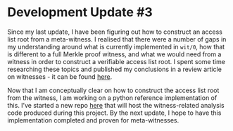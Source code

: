 # Development Update #3

Since my last update, I have been figuring out how to construct an access list root from a meta-witness. I realised that there were a number of gaps in my understanding around what is currently implemented in `wit/0`, how that is different to a full Merkle proof witness, and what we would need from a witness in order to construct a verifiable access list root. I spent some time researching these topics and published my conclusions in a review article on witnesses - it can be found [here](https://hackmd.io/@jldunne/Hkl39vHOF).

Now that I am conceptually clear on how to construct the access list root from the witness, I am working on a python reference implementation of this. I’ve started a new repo [here](https://github.com/jldunne/py-witness) that will host the witness-related analysis code produced during this project. By the next update, I hope to have this implementation completed and proven for meta-witnesses.
